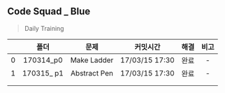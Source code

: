 ## Code Squad _ Blue

> Daily Training 



|      |     폴더     |      문제      |      커밋시간      |  해결  |  비고  |
| :--: | :--------: | :----------: | :------------: | :--: | :--: |
|  0   | 170314_p0  | Make Ladder  | 17/03/15 17:30 |  완료  |  -   |
|  1   | 170315_ p1 | Abstract Pen | 17/03/15 17:30 |  완료  |  -   |
|      |            |              |                |      |      |
|      |            |              |                |      |      |

